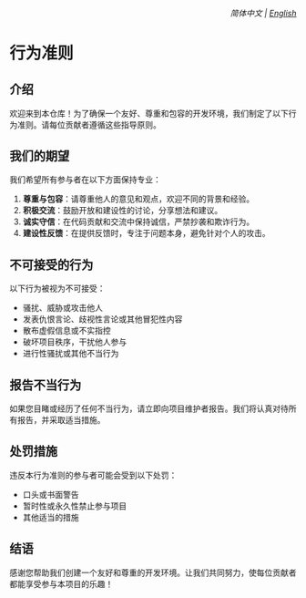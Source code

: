 <div align="right">
    <h6>
        <picture>
            <source type="image/svg+xml" media="(prefers-color-scheme: dark)" srcset="https://assets.aiwebextensions.com/images/icons/earth/white/icon32.svg">
            <img height=14 src="https://assets.aiwebextensions.com/images/icons/earth/black/icon32.svg">
        </picture>
        &nbsp;简体中文 |
        <a href="https://github.com/ChinaGodMan/UserScripts/blob/main/docs/en/CODE_OF_CONDUCT.md">English</a>
    </h6>
</div>

# 行为准则

## 介绍

欢迎来到本仓库！为了确保一个友好、尊重和包容的开发环境，我们制定了以下行为准则。请每位贡献者遵循这些指导原则。

## 我们的期望

我们希望所有参与者在以下方面保持专业：

1. **尊重与包容**：请尊重他人的意见和观点，欢迎不同的背景和经验。
2. **积极交流**：鼓励开放和建设性的讨论，分享想法和建议。
3. **诚实守信**：在代码贡献和交流中保持诚信，严禁抄袭和欺诈行为。
4. **建设性反馈**：在提供反馈时，专注于问题本身，避免针对个人的攻击。

## 不可接受的行为

以下行为被视为不可接受：

-   骚扰、威胁或攻击他人
-   发表仇恨言论、歧视性言论或其他冒犯性内容
-   散布虚假信息或不实指控
-   破坏项目秩序，干扰他人参与
-   进行性骚扰或其他不当行为

## 报告不当行为

如果您目睹或经历了任何不当行为，请立即向项目维护者报告。我们将认真对待所有报告，并采取适当措施。

## 处罚措施

违反本行为准则的参与者可能会受到以下处罚：

-   口头或书面警告
-   暂时性或永久性禁止参与项目
-   其他适当的措施

## 结语

感谢您帮助我们创建一个友好和尊重的开发环境。让我们共同努力，使每位贡献者都能享受参与本项目的乐趣！
